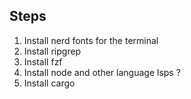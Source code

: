 ## Steps
1. Install nerd fonts for the terminal
2. Install ripgrep
3. Install fzf
4. Install node and other language lsps ?
5. Install cargo
